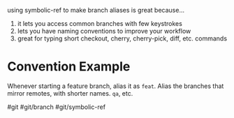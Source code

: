 using symbolic-ref to make branch aliases is great because...

1. it lets you access common branches with few keystrokes
2. lets you have naming conventions to improve your workflow
3. great for typing short checkout, cherry, cherry-pick, diff, etc. commands

# Convention Example

Whenever starting a feature branch, alias it as `feat`.
Alias the branches that mirror remotes, with shorter names. `qa`, etc.

#git #git/branch #git/symbolic-ref

